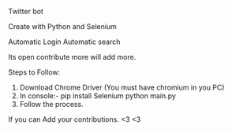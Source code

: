 Twitter bot

Create with Python and Selenium

Automatic Login
Automatic search

Its open contribute more  will add more.


Steps to Follow:
1. Download Chrome Driver (You must have chromium in you PC)
2. In console:- 
    pip install Selenium
    python main.py
4. Follow the process.


If you can Add your contributions. <3 <3
